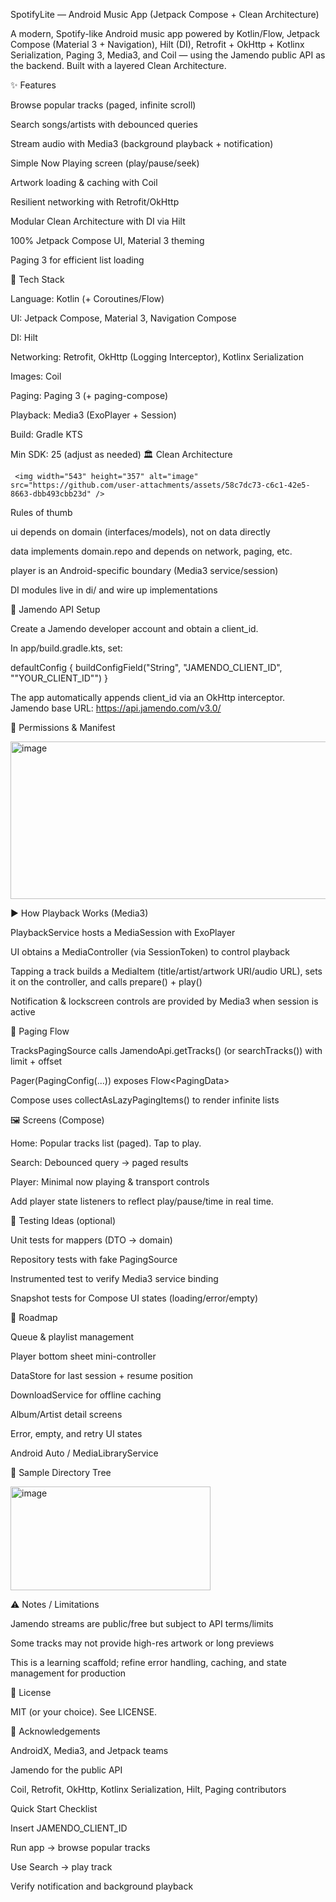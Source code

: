 SpotifyLite — Android Music App (Jetpack Compose + Clean Architecture)

A modern, Spotify-like Android music app powered by Kotlin/Flow, Jetpack Compose (Material 3 + Navigation), Hilt (DI), Retrofit + OkHttp + Kotlinx Serialization, Paging 3, Media3, and Coil — using the Jamendo public API as the backend. Built with a layered Clean Architecture.

✨ Features

Browse popular tracks (paged, infinite scroll)

Search songs/artists with debounced queries

Stream audio with Media3 (background playback + notification)

Simple Now Playing screen (play/pause/seek)

Artwork loading & caching with Coil

Resilient networking with Retrofit/OkHttp

Modular Clean Architecture with DI via Hilt

100% Jetpack Compose UI, Material 3 theming

Paging 3 for efficient list loading

🧱 Tech Stack

Language: Kotlin (+ Coroutines/Flow)

UI: Jetpack Compose, Material 3, Navigation Compose

DI: Hilt

Networking: Retrofit, OkHttp (Logging Interceptor), Kotlinx Serialization

Images: Coil

Paging: Paging 3 (+ paging-compose)

Playback: Media3 (ExoPlayer + Session)

Build: Gradle KTS

Min SDK: 25 (adjust as needed)
🏛️ Clean Architecture

     <img width="543" height="357" alt="image" src="https://github.com/user-attachments/assets/58c7dc73-c6c1-42e5-8663-dbb493cbb23d" />
     
Rules of thumb

ui depends on domain (interfaces/models), not on data directly

data implements domain.repo and depends on network, paging, etc.

player is an Android-specific boundary (Media3 service/session)

DI modules live in di/ and wire up implementations

🔑 Jamendo API Setup

Create a Jamendo developer account and obtain a client_id.

In app/build.gradle.kts, set:

defaultConfig {
    buildConfigField("String", "JAMENDO_CLIENT_ID", "\"YOUR_CLIENT_ID\"")
}


The app automatically appends client_id via an OkHttp interceptor.
Jamendo base URL: https://api.jamendo.com/v3.0/

📲 Permissions & Manifest

<img width="608" height="252" alt="image" src="https://github.com/user-attachments/assets/aa77b51b-08e7-4da2-803a-f0cd3c55c060" />

▶️ How Playback Works (Media3)

PlaybackService hosts a MediaSession with ExoPlayer

UI obtains a MediaController (via SessionToken) to control playback

Tapping a track builds a MediaItem (title/artist/artwork URI/audio URL), sets it on the controller, and calls prepare() + play()

Notification & lockscreen controls are provided by Media3 when session is active

🔄 Paging Flow

TracksPagingSource calls JamendoApi.getTracks() (or searchTracks()) with limit + offset

Pager(PagingConfig(...)) exposes Flow<PagingData<Track>>

Compose uses collectAsLazyPagingItems() to render infinite lists

🖼️ Screens (Compose)

Home: Popular tracks list (paged). Tap to play.

Search: Debounced query → paged results

Player: Minimal now playing & transport controls

Add player state listeners to reflect play/pause/time in real time.

🧪 Testing Ideas (optional)

Unit tests for mappers (DTO → domain)

Repository tests with fake PagingSource

Instrumented test to verify Media3 service binding

Snapshot tests for Compose UI states (loading/error/empty)

🧭 Roadmap

 Queue & playlist management

 Player bottom sheet mini-controller

 DataStore for last session + resume position

 DownloadService for offline caching

 Album/Artist detail screens

 Error, empty, and retry UI states

 Android Auto / MediaLibraryService

 📁 Sample Directory Tree
 
<img width="320" height="166" alt="image" src="https://github.com/user-attachments/assets/db0d90b9-3683-4b46-a05b-ed31a482ec95" />
 
⚠️ Notes / Limitations

Jamendo streams are public/free but subject to API terms/limits

Some tracks may not provide high-res artwork or long previews

This is a learning scaffold; refine error handling, caching, and state management for production

📜 License

MIT (or your choice). See LICENSE.

🙌 Acknowledgements

AndroidX, Media3, and Jetpack teams

Jamendo for the public API

Coil, Retrofit, OkHttp, Kotlinx Serialization, Hilt, Paging contributors

Quick Start Checklist

 Insert JAMENDO_CLIENT_ID

 Run app → browse popular tracks

 Use Search → play track

 Verify notification and background playback
